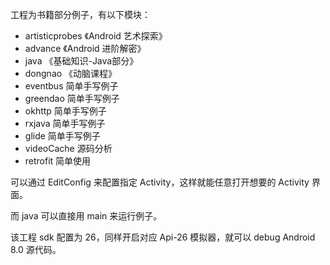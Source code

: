 工程为书籍部分例子，有以下模块：
- artisticprobes 《Android 艺术探索》
- advance 《Android 进阶解密》
- java 《基础知识-Java部分》
- dongnao 《动脑课程》
- eventbus 简单手写例子
- greendao 简单手写例子
- okhttp 简单手写例子
- rxjava 简单手写例子
- glide 简单手写例子
- videoCache 源码分析
- retrofit 简单使用

可以通过 EditConfig 来配置指定 Activity，这样就能任意打开想要的 Activity 界面。

而 java 可以直接用 main 来运行例子。

该工程 sdk 配置为 26，同样开启对应 Api-26 模拟器，就可以 debug Android 8.0 源代码。 